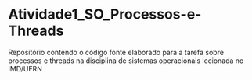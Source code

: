 # Atividade1_SO_Processos-e-Threads
Repositório contendo o código fonte elaborado para a tarefa sobre processos e threads na disciplina de sistemas operacionais lecionada no IMD/UFRN
